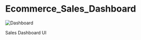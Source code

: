 # Ecommerce_Sales_Dashboard
![Dashboard](https://github.com/user-attachments/assets/5d1a26de-793c-412e-bf2d-6b267aea3d4a)

Sales Dashboard UI
